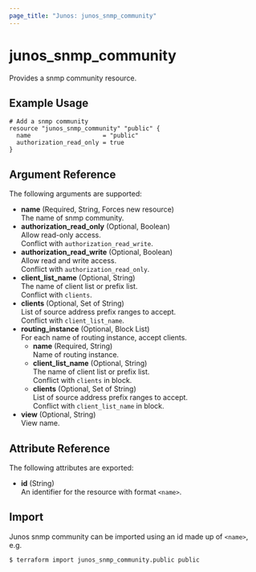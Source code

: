 ```yaml
---
page_title: "Junos: junos_snmp_community"
---
```


# junos_snmp_community

Provides a snmp community resource.

## Example Usage

```hcl
# Add a snmp community
resource "junos_snmp_community" "public" {
  name                    = "public"
  authorization_read_only = true
}
```

## Argument Reference

The following arguments are supported:

- **name** (Required, String, Forces new resource)  
  The name of snmp community.
- **authorization_read_only** (Optional, Boolean)  
  Allow read-only access.  
  Conflict with `authorization_read_write`.
- **authorization_read_write** (Optional, Boolean)  
  Allow read and write access.  
  Conflict with `authorization_read_only`.
- **client_list_name** (Optional, String)  
  The name of client list or prefix list.  
  Conflict with `clients`.
- **clients** (Optional, Set of String)  
  List of source address prefix ranges to accept.  
  Conflict with `client_list_name`.
- **routing_instance** (Optional, Block List)  
  For each name of routing instance, accept clients.
  - **name** (Required, String)  
    Name of routing instance.
  - **client_list_name** (Optional, String)  
    The name of client list or prefix list.  
    Conflict with `clients` in block.
  - **clients** (Optional, Set of String)  
    List of source address prefix ranges to accept.  
    Conflict with `client_list_name` in block.
- **view** (Optional, String)  
  View name.

## Attribute Reference

The following attributes are exported:

- **id** (String)  
  An identifier for the resource with format `<name>`.

## Import

Junos snmp community can be imported using an id made up of `<name>`, e.g.

```shell
$ terraform import junos_snmp_community.public public
```

